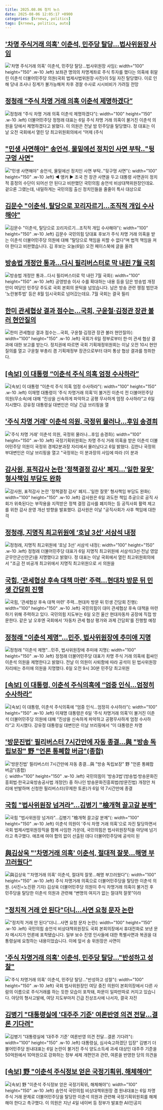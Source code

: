 ```yaml
---
title: 2025.08.06 정치 뉴스
date: 2025-08-06 12:05:17 +0900
categories: [krnews, politics]
tags: [krnews, politics, auto]
---
```

## ['차명 주식거래 의혹' 이춘석, 민주당 탈당…법사위원장 사임](https://n.news.naver.com/mnews/article/015/0005167216)

!['차명 주식거래 의혹' 이춘석, 민주당 탈당…법사위원장 사임](https://mimgnews.pstatic.net/image/origin/015/2025/08/05/5167216.jpg?type=nf220_150){: width="100" height="150" .w-10 .left}
보좌관 명의의 차명계좌로 주식 투자를 했다는 의혹에 휘말린 이춘석 더불어민주당 의원(국회 법제사법위원장·사진)이 5일 자진 탈당했다. 이로 인해 당내 조사나 징계가 불가능해져 차후 경찰 수사로 시시비비가 가려질 전망

## [정청래 “주식 차명 거래 의혹 이춘석 제명하겠다”](https://n.news.naver.com/mnews/article/023/0003921469)

![정청래 “주식 차명 거래 의혹 이춘석 제명하겠다”](https://mimgnews.pstatic.net/image/origin/023/2025/08/06/3921469.jpg?type=nf220_150){: width="100" height="150" .w-10 .left}
더불어민주당 정청래 대표는 6일 주식 차명 거래 의혹이 불거진 이춘석 의원을 당에서 제명하겠다고 밝혔다. 이 의원은 전날 밤 민주당을 탈당했다. 정 대표는 이날 오전 국회에서 열린 당 최고위원회의에서 “어제 (주식

## ["민생 사면해야" 송언석, 물밑에선 정치인 사면 부탁‥"뒷구멍 사면"](https://n.news.naver.com/mnews/article/214/0001440980)

!["민생 사면해야" 송언석, 물밑에선 정치인 사면 부탁‥"뒷구멍 사면"](https://mimgnews.pstatic.net/image/origin/214/2025/08/05/1440980.jpg?type=nf220_150){: width="100" height="150" .w-10 .left}
◀ 앵커 ▶ 조국 전 장관 사면을 두고 대통령 사면권이 정치적 흥정의 수단이 되어선 안 된다고 비판했던 국민의힘 송언석 비상대책위원장인데요. 겉으론 그랬는데, 내밀하게는 국민의힘 출신 정치인들을 줄줄이 특사 대상으로

## [김문수 "이춘석, 탈당으로 꼬리자르기…조직적 개입 수사해야"](https://n.news.naver.com/mnews/article/437/0000451617)

![김문수 "이춘석, 탈당으로 꼬리자르기…조직적 개입 수사해야"](https://mimgnews.pstatic.net/image/origin/437/2025/08/06/451617.jpg?type=nf220_150){: width="100" height="150" .w-10 .left}
김문수 국민의힘 당대표 후보가 주식 차명 거래 의혹을 받는 이춘석 더불어민주당 의원에 대해 "탈당으로 책임을 피할 수 없다"며 법적 책임을 져야 한다고 비판했습니다. 김 후보는 오늘(6일) 오전 페이스북에 글을 올려

## [방송법 개정안 통과…다시 필리버스터로 막 내린 7월 국회](https://n.news.naver.com/mnews/article/422/0000767754)

![방송법 개정안 통과…다시 필리버스터로 막 내린 7월 국회](https://mimgnews.pstatic.net/image/origin/422/2025/08/06/767754.jpg?type=nf220_150){: width="100" height="150" .w-10 .left}
공영방송 이사 수를 확대하는 내용 등을 담은 방송법 개정안이 여당인 민주당 주도로 국회 본회의 문턱을 넘었습니다. 남은 방송 관련 쟁점 법안과 '노란봉투법' 등은 8월 임시국회로 넘어갔는데요. 7월 국회는 결국 필리

## [한미 관세협상 결과 점수는…국회, 구윤철·김정관 장관 불러 현안질의](https://n.news.naver.com/mnews/article/008/0005232087)

![한미 관세협상 결과 점수는…국회, 구윤철·김정관 장관 불러 현안질의](https://mimgnews.pstatic.net/image/origin/008/2025/08/06/5232087.jpg?type=nf220_150){: width="100" height="150" .w-10 .left}
국회가 6일 정부로부터 한·미 관세 협상 결과에 대한 보고를 받는다. 정치권에 따르면 국회 기획재정위원회는 이날 오전 10시 현안질의를 열고 구윤철 부총리 겸 기획재정부 장관으로부터 대미 통상 협상 결과를 청취한다.

## [[속보] 이 대통령 “이춘석 주식 의혹 엄정 수사하라”](https://n.news.naver.com/mnews/article/028/0002759826)

![[속보] 이 대통령 “이춘석 주식 의혹 엄정 수사하라”](https://mimgnews.pstatic.net/image/origin/028/2025/08/06/2759826.jpg?type=nf220_150){: width="100" height="150" .w-10 .left}
이재명 대통령이 ‘주식 차명거래 의혹’이 불거진 이춘석 전 더불어민주당 의원(무소속)에 대해 “진상을 신속하게 파악하고 공평 무사하게 엄정 수사하라”고 6일 지시했다. 강유정 대통령실 대변인은 이날 긴급 브리핑을 열

## ['주식 차명 거래' 이춘석 의원, 국정위 물러나...후임 송경희](https://n.news.naver.com/mnews/article/014/0005387857)

!['주식 차명 거래' 이춘석 의원, 국정위 물러나...후임 송경희](https://mimgnews.pstatic.net/image/origin/014/2025/08/06/5387857.jpg?type=nf220_150){: width="100" height="150" .w-10 .left}
국정기획위원회는 차명 주식 거래 의혹을 받은 이춘석 더불어민주당 의원이 국정위 경제2분과장 자리에서 물러났다고 6일 밝혔다. 김한나 국정위 부대변인은 이날 브리핑을 열고 "국정위는 이 분과장의 사임에 따라 (이 분과

## [감사원, 표적감사 논란 '정책결정 감사' 폐지…'일한 잘못' 형사책임 부담도 완화](https://n.news.naver.com/mnews/article/003/0013406569)

![감사원, 표적감사 논란 '정책결정 감사' 폐지…'일한 잘못' 형사책임 부담도 완화](https://mimgnews.pstatic.net/image/origin/003/2025/08/06/13406569.jpg?type=nf220_150){: width="100" height="150" .w-10 .left}
감사원은 6일 과도한 책임 추궁으로 공직 사회가 위축된다는 부작용을 지적받은 정책 결정 감사를 폐지하는 등 공직사회 활력 제고를 위한 감사 운영 개선 방향을 발표했다. 감사원은 이날 "공직사회가 사후 책임에 대한 걱

## [정청래, 지명직 최고위원에 ‘호남 3선’ 서삼석 내정](https://n.news.naver.com/mnews/article/029/0002973602)

![정청래, 지명직 최고위원에 ‘호남 3선’ 서삼석 내정](https://mimgnews.pstatic.net/image/origin/029/2025/08/06/2973602.jpg?type=nf220_150){: width="100" height="150" .w-10 .left}
정청래 더불어민주당 대표가 6일 지명직 최고위원에 서삼석(3선·전남 영암군무안군신안군)을 지명했다고 밝혔다. 정 대표는 이날 국회에서 열린 최고위원회의에서 "조금 전 비공개 최고위에서 지명직 최고위원으로 서 의원을

## [국힘, ‘관세협상 후속 대책 마련’ 주력…현대차 방문 뒤 민생 간담회 진행](https://n.news.naver.com/mnews/article/029/0002973548)

![국힘, ‘관세협상 후속 대책 마련’ 주력…현대차 방문 뒤 민생 간담회 진행](https://mimgnews.pstatic.net/image/origin/029/2025/08/06/2973548.jpg?type=nf220_150){: width="100" height="150" .w-10 .left}
국민의힘이 대미 관세협상 후속 대책을 마련하기 위해 주력하고 있다. 국민의힘 지도부는 6일 오전 울산 현대자동차 공장에 직접 방문한다. 같은 날 오후엔 국회에서 ‘자동차 관세 협상 평가와 과제 간담회’를 진행할 예정

## [정청래 "이춘석 제명"…민주,  법사위원장에 추미애 지명](https://n.news.naver.com/mnews/article/025/0003460206)

![정청래 "이춘석 제명"…민주,  법사위원장에 추미애 지명](https://mimgnews.pstatic.net/image/origin/025/2025/08/06/3460206.jpg?type=nf220_150){: width="100" height="150" .w-10 .left}
정청래 더불어민주당 대표가 차명 주식 거래 의혹에 휩싸인 이춘석 의원을 제명한다고 밝혔다. 전날 이 의원이 사퇴함에 따라 공석이 된 법사위원장 자리에는 추미애 의원을 지명했다. 6일 오전 9시 30분 민주당 최고위원

## [[속보] 이 대통령, 이춘석 주식의혹에 “엄중 인식…엄정히 수사하라”](https://n.news.naver.com/mnews/article/009/0005536928)

![[속보] 이 대통령, 이춘석 주식의혹에 “엄중 인식…엄정히 수사하라”](https://mimgnews.pstatic.net/image/origin/009/2025/08/06/5536928.jpg?type=nf220_150){: width="100" height="150" .w-10 .left}
이재명 대통령은 6일 ‘주식 차명거래 의혹’이 불거진 이춘석 더불어민주당 의원에 대해 “진상을 신속하게 파악하고 공평무사하게 엄정 수사하라”고 지시했다. 강유정 대통령실 대변인은 이날 브리핑에서 “이 대통령은 차명

## ['방문진법' 필리버스터 7시간만에 자동 종결…與 "방송 독립보장" 野 "언론 통폐합 버금"(종합)](https://n.news.naver.com/mnews/article/003/0013405804)

!['방문진법' 필리버스터 7시간만에 자동 종결…與 "방송 독립보장" 野 "언론 통폐합 버금"(종합)](https://mimgnews.pstatic.net/image/origin/003/2025/08/06/13405804.jpg?type=nf220_150){: width="100" height="150" .w-10 .left}
국민의힘이 '방송3법'(방송법·방송문화진흥회법·한국교육방송공사법 개정안) 중 하나인 방송문화진흥회법(방문진법) 개정안 처리에 반발하며 신청한 필리버스터(무제한 토론)가 6일 약 7시간만에 종결

## [국힘 "법사위원장 넘겨라"…김병기 "檢개혁 끌고갈 분께"](https://n.news.naver.com/mnews/article/014/0005387710)

![국힘 "법사위원장 넘겨라"…김병기 "檢개혁 끌고갈 분께"](https://mimgnews.pstatic.net/image/origin/014/2025/08/06/5387710.jpg?type=nf220_150){: width="100" height="150" .w-10 .left}
이춘석 의원이 '주식 차명 거래 의혹'으로 자진 탈당하면서 국회 법제사법위원장직을 함께 사임한 가운데, 국민의힘은 법사위원장직을 야당에 넘기라고 촉구했다. 애초에 여야 합의 없이 선출된 데다 더불어민주당에 공석이 된

## [與김상욱 "'차명거래 의혹' 이춘석, 절대적 잘못…해명 부끄러웠다"](https://n.news.naver.com/mnews/article/018/0006082712)

![與김상욱 "'차명거래 의혹' 이춘석, 절대적 잘못…해명 부끄러웠다"](https://mimgnews.pstatic.net/image/origin/018/2025/08/06/6082712.jpg?type=nf220_150){: width="100" height="150" .w-10 .left}
주식 차명거래 의혹으로 더불어민주당을 탈당한 이춘석 의원. (사진=노진환 기자) 김상욱 더불어민주당 의원이 주식 차명거래 의혹이 불거진 후 민주당을 탈당한 이춘석 의원과 관련해 “변명의 여지가 없는 절대적 잘못”이라

## ["정치적 거래 안 된다"더니…사면 요청 문자 논란](https://n.news.naver.com/mnews/article/055/0001281577)

!["정치적 거래 안 된다"더니…사면 요청 문자 논란](https://mimgnews.pstatic.net/image/origin/055/2025/08/06/1281577.jpg?type=nf220_150){: width="100" height="150" .w-10 .left}
국민의힘 송언석 비상대책위원장도 국회 본회의장에서 휴대전화로 보낸 문자 메시지가 언론에 포착됐습니다. 일부 보수 진영 인사들에 대한 특별사면과 복권을 대통령실에 요청하는 내용이었습니다. 이에 앞서 송 위원장은 사면이

## ['주식 차명거래 의혹' 이춘석, 민주당 탈당…"반성하고 성찰"](https://n.news.naver.com/mnews/article/422/0000767752)

!['주식 차명거래 의혹' 이춘석, 민주당 탈당…"반성하고 성찰"](https://mimgnews.pstatic.net/image/origin/422/2025/08/06/767752.jpg?type=nf220_150){: width="100" height="150" .w-10 .left}
국회 법사위원장인 여당 중진 의원이 본회의장에서 다른 사람의 이름으로 주식거래를 하는 듯한 모습이 포착돼, 파문이 일파만파로 커지고 있습니다. 야당의 형사고발에, 여당 지도부마저 긴급 진상조사에 나서자, 결국 자진

## [김병기 "대통령실에 '대주주 기준' 여론반영 의견 전달…결론 기다려"](https://n.news.naver.com/mnews/article/586/0000108857)

![김병기 "대통령실에 '대주주 기준' 여론반영 의견 전달…결론 기다려"](https://mimgnews.pstatic.net/image/origin/586/2025/08/06/108857.jpg?type=nf220_150){: width="100" height="150" .w-10 .left}
대통령실, 심사숙고하겠단 입장" 김병기 더불어민주당 원내대표는 6일 논란이 불거진 주식 양도소득세 과세 대상인 대주주 기준을 50억원에서 10억원으로 강화하는 정부 세제 개편안과 관련, 여론을 반영한 당의 의견을

## [[속보] 野 "이춘석 주식정보 얻은 국정기획위, 해체해야"](https://n.news.naver.com/mnews/article/014/0005387855)

![[속보] 野 "이춘석 주식정보 얻은 국정기획위, 해체해야"](https://mimgnews.pstatic.net/image/origin/014/2025/08/06/5387855.jpg?type=nf220_150){: width="100" height="150" .w-10 .left}
송언석 국민의힘 비상대책위원장 겸 원내대표는 6일 차명주식 거래 문제로 더불어민주당을 탈당한 이춘석 의원과 관련해 국정기획위원회를 해체해야 한다고 촉구했다. 이 의원은 지난 4일 네이버 등 정부가 발표한 AI(인공지

